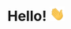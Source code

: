# Hello! <img src="https://raw.githubusercontent.com/alwinraju/alwinraju/master/wave.gif" width="30px">
